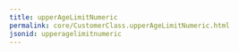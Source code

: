 ```yaml
---
title: upperAgeLimitNumeric
permalink: core/CustomerClass.upperAgeLimitNumeric.html
jsonid: upperagelimitnumeric
---
```

